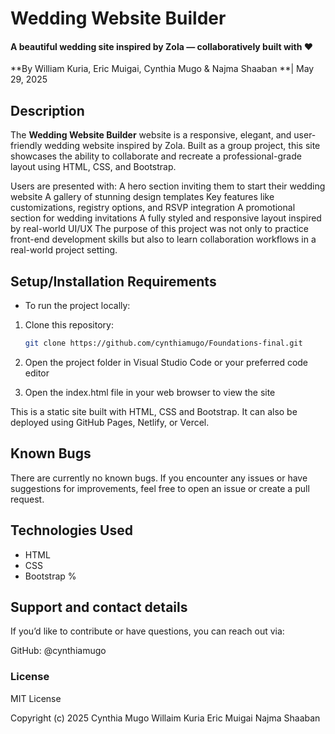 # Wedding Website Builder
#### A beautiful wedding site inspired by Zola — collaboratively built with ❤️  
**By William Kuria, Eric Muigai, Cynthia Mugo & Najma Shaaban **| May 29, 2025
## Description
The **Wedding Website Builder** website is a responsive, elegant, and user-friendly wedding website inspired by Zola. Built as a group project, this site showcases the ability to collaborate and recreate a professional-grade layout using HTML, CSS, and Bootstrap.

Users are presented with:
A hero section inviting them to start their wedding website
A gallery of stunning design templates
Key features like customizations, registry options, and RSVP integration
A promotional section for wedding invitations
A fully styled and responsive layout inspired by real-world UI/UX
The purpose of this project was not only to practice front-end development skills but also to learn collaboration workflows in a real-world project setting.

## Setup/Installation Requirements
* To run the project locally:

1. Clone this repository:  
   ```bash
   git clone https://github.com/cynthiamugo/Foundations-final.git
2. Open the project folder in Visual Studio Code or your preferred code editor

3. Open the index.html file in your web browser to view the site

This is a static site built with HTML, CSS and Bootstrap. It can also be deployed using GitHub Pages, Netlify, or Vercel.
## Known Bugs
There are currently no known bugs.
If you encounter any issues or have suggestions for improvements, feel free to open an issue or create a pull request.
## Technologies Used
* HTML
* CSS
* Bootstrap %
## Support and contact details
If you’d like to contribute or have questions, you can reach out via:

GitHub: @cynthiamugo

### License
MIT License

Copyright (c) 2025 Cynthia Mugo Willaim Kuria Eric Muigai Najma Shaaban